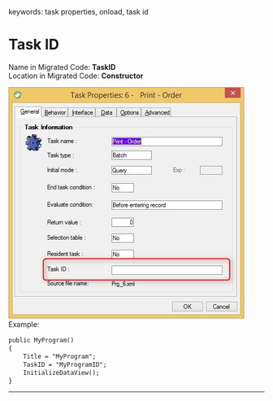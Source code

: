 ﻿keywords: task properties, onload, task id
# Task ID

Name in Migrated Code: **TaskID**   
Location in Migrated Code: **Constructor**   

![Task properties task id](Task-properties-task-id.jpg)
Example:
```csdiff
public MyProgram()
{
    Title = "MyProgram";
    TaskID = "MyProgramID";
    InitializeDataView();
}

```

---